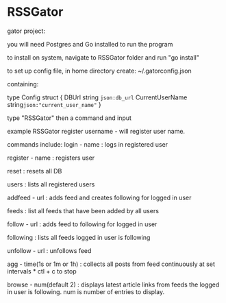 
# RSSGator

gator project:

you will need Postgres and Go installed to run the program

to install on system, navigate to RSSGator folder and run "go install"

to set up config file, in home directory create:
~/.gatorconfig.json

containing:

type Config struct {
    DBUrl       string `json:db_url`
    CurrentUserName string`json:"current_user_name"`
}

type "RSSGator" then a command and input

example RSSGator register username - will register user name. 

commands include:
login - name : logs in registered user

register - name : registers user

reset : resets all DB

users : lists all registered users

addfeed - url : adds feed and creates following for logged in user

feeds : list all feeds that have been added by all users

follow - url : adds feed to following for logged in user

following : lists all feeds logged in user is following

unfollow - url : unfollows feed

agg - time(1s or 1m or 1h) : collects all posts from feed continuously at set intervals * ctl + c to stop

browse - num(default 2) : displays latest article links from feeds the logged in user is following. num is number of entries to display. 

